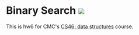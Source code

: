 # Binary Search ![](https://api.travis-ci.com/a2bradjan/binary_search.svg?branch=master)

This is hw6 for CMC's [CS46: data structures](https://github.com/mikeizbicki/cmc-csci046) course.
